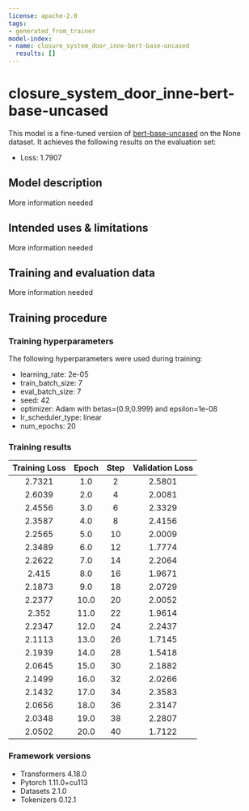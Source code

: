 ```yaml
---
license: apache-2.0
tags:
- generated_from_trainer
model-index:
- name: closure_system_door_inne-bert-base-uncased
  results: []
---
```


<!-- This model card has been generated automatically according to the information the Trainer had access to. You
should probably proofread and complete it, then remove this comment. -->

# closure_system_door_inne-bert-base-uncased

This model is a fine-tuned version of [bert-base-uncased](https://huggingface.co/bert-base-uncased) on the None dataset.
It achieves the following results on the evaluation set:
- Loss: 1.7907

## Model description

More information needed

## Intended uses & limitations

More information needed

## Training and evaluation data

More information needed

## Training procedure

### Training hyperparameters

The following hyperparameters were used during training:
- learning_rate: 2e-05
- train_batch_size: 7
- eval_batch_size: 7
- seed: 42
- optimizer: Adam with betas=(0.9,0.999) and epsilon=1e-08
- lr_scheduler_type: linear
- num_epochs: 20

### Training results

| Training Loss | Epoch | Step | Validation Loss |
|:-------------:|:-----:|:----:|:---------------:|
| 2.7321        | 1.0   | 2    | 2.5801          |
| 2.6039        | 2.0   | 4    | 2.0081          |
| 2.4556        | 3.0   | 6    | 2.3329          |
| 2.3587        | 4.0   | 8    | 2.4156          |
| 2.2565        | 5.0   | 10   | 2.0009          |
| 2.3489        | 6.0   | 12   | 1.7774          |
| 2.2622        | 7.0   | 14   | 2.2064          |
| 2.415         | 8.0   | 16   | 1.9671          |
| 2.1873        | 9.0   | 18   | 2.0729          |
| 2.2377        | 10.0  | 20   | 2.0052          |
| 2.352         | 11.0  | 22   | 1.9614          |
| 2.2347        | 12.0  | 24   | 2.2437          |
| 2.1113        | 13.0  | 26   | 1.7145          |
| 2.1939        | 14.0  | 28   | 1.5418          |
| 2.0645        | 15.0  | 30   | 2.1882          |
| 2.1499        | 16.0  | 32   | 2.0266          |
| 2.1432        | 17.0  | 34   | 2.3583          |
| 2.0656        | 18.0  | 36   | 2.3147          |
| 2.0348        | 19.0  | 38   | 2.2807          |
| 2.0502        | 20.0  | 40   | 1.7122          |


### Framework versions

- Transformers 4.18.0
- Pytorch 1.11.0+cu113
- Datasets 2.1.0
- Tokenizers 0.12.1

